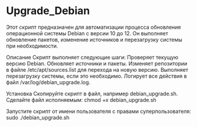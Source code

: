 # Upgrade_Debian
Этот скрипт предназначен для автоматизации процесса обновления операционной системы Debian с версии 10 до 12. Он выполняет обновление пакетов, изменение источников и перезагрузку системы при необходимости.

Описание
Скрипт выполняет следующие шаги:
Проверяет текущую версию Debian.
Обновляет источники и пакеты.
Изменяет репозитории в файле /etc/apt/sources.list для перехода на новую версию.
Выполняет перезагрузку системы, если это необходимо.
Логирует все действия в файл /var/log/debian_upgrade.log.

Установка
Скопируйте скрипт в файл, например debian_upgrade.sh.
Сделайте файл исполняемым:
chmod +x debian_upgrade.sh

Запустите скрипт от имени пользователя с правами суперпользователя:
sudo ./debian_upgrade.sh
